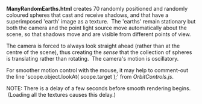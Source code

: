 __ManyRandomEarths.html__ creates 70 randomly positioned and randomly coloured spheres that cast and receive shadows, and that have a superimposed 'earth' image as a texture. &nbsp;The 'earths' remain stationary but both the camera and the point light source move automatically about the scene, so that shadows move and are visible from different points of view. 

The camera is forced to always look straight ahead (rather than at the centre of the scene), thus creating the _sense_ that the collection of spheres is translating rather than rotating. &nbsp;The camera's motion is oscillatory.

For smoother motion control with the mouse, it may help to comment-out the line 'scope.object.lookAt( scope.target );' from _OrbitControls.js_. 

NOTE: There is a delay of a few seconds before smooth rendering begins. &nbsp;(Loading all the textures causes this delay.)
